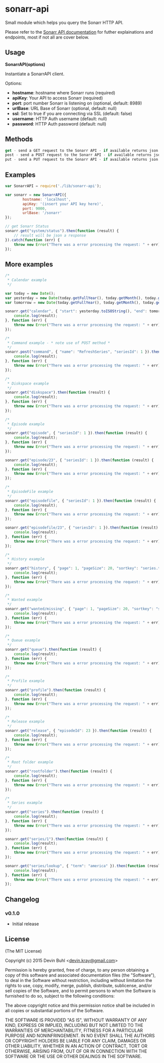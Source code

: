 # sonarr-api

Small module which helps you query the Sonarr HTTP API.

Please refer to the [Sonarr API documentation](https://github.com/Sonarr/Sonarr/wiki/API) for futher explainations and endpoints, most if not all are cover below.

## Usage

**SonarrAPI(options)**

Instantiate a SonarrAPI client.

Options:
- **hostname**: hostname where Sonarr runs (required)
- **apiKey**: Your API to access Sonarr (required)
- **port**: port number Sonarr is listening on (optional, default: 8989)
- **urlBase**: URL Base of Sonarr (optional, default: null)
- **ssl**: Set to true if you are connecting via SSL (default: false)
- **username**: HTTP Auth username (default: null)
- **password**: HTTP Auth password (default: null)

## Methods

```js
get - send a GET request to the Sonarr API - if available returns json
post - send a POST request to the Sonarr API - if available returns json
put - send a PUT request to the Sonarr API - if available returns json
```

## Examples

```js
var SonarrAPI = require('./lib/sonarr-api');

var sonarr = new SonarrAPI({
		hostname: 'localhost', 
		apiKey: '(insert your API key here)',
		port: 9000,
		urlBase: '/sonarr'
});

// get Sonarr Status
sonarr.get("system/status").then(function (result) {
 	// result will be json a response
}).catch(function (err) {
	throw new Error("There was a error processing the request: " + err);
});
```

## More examples

```js
/*
 * Calendar example
 */

var today = new Date();
var yesterday = new Date(today.getFullYear(), today.getMonth(), today.getDate() - 1);
var tomorrow = new Date(today.getFullYear(), today.getMonth(), today.getDate() + 1);

sonarr.get("calendar", { "start": yesterday.toISOString(), "end": tomorrow.toISOString() }).then(function (result) {
	console.log(result);
}, function (err) {
    throw new Error("There was a error processing the request: " + err);
});

/*
 * Command example - * note use of POST method *
 */
sonarr.post("command", { "name": "RefreshSeries", "seriesId": 1 }).then(function (result) {
	console.log(result);
}, function (err) {
	throw new Error("There was a error processing the request: " + err);
});

/*
 * Diskspace example
 */
sonarr.get("diskspace").then(function (result) {
	console.log(result);
}, function (err) {
    throw new Error("There was a error processing the request: " + err);
});

/*
 * Episode example
 */
sonarr.get("episode", { "seriesId": 1 }).then(function (result) {
	console.log(result);
}, function (err) {
	throw new Error("There was a error processing the request: " + err);
});

sonarr.get("episode/23", { "seriesId": 1 }).then(function (result) {
	console.log(result);
}, function (err) {
	throw new Error("There was a error processing the request: " + err);
});

/*
 * EpisodeFile example
 */
sonarr.get("episodefile", { "seriesId": 1 }).then(function (result) {
	console.log(result);
}, function (err) {
    throw new Error("There was a error processing the request: " + err);
});

sonarr.get("episodefile/23", { "seriesId": 1 }).then(function (result) {
 	console.log(result);
}, function (err) {
 	throw new Error("There was a error processing the request: " + err);
});

/*
 * History example
 */
sonarr.get("history", { "page": 1, "pageSize": 20, "sortkey": "series.title", "sortDir": "desc" }).then(function (result) {
	console.log(result);
}, function (err) {
	throw new Error("There was a error processing the request: " + err);
});

/*
 * Wanted example
 */
sonarr.get("wanted/missing", { "page": 1, "pageSize": 20, "sortkey": "series.title", "sortDir": "desc" }).then(function (result) {
	console.log(result);
}, function (err) {
	throw new Error("There was a error processing the request: " + err);
});

/*
 * Queue example
 */
sonarr.get("queue").then(function (result) {
	console.log(result);
}, function (err) {
	throw new Error("There was a error processing the request: " + err);
});

/*
 * Profile example
 */
sonarr.get("profile").then(function (result) {
	console.log(result);
}, function (err) {
	throw new Error("There was a error processing the request: " + err);
});

/*
 * Release example
 */
sonarr.get("release", { "episodeId": 23 }).then(function (result) {
  	console.log(result);
}, function (err) {
  	throw new Error("There was a error processing the request: " + err);
});

/*
 * Root folder example
 */
sonarr.get("rootfolder").then(function (result) {
	console.log(result);
}, function (err) {
	throw new Error("There was a error processing the request: " + err);
});

/*
 * Series example
 */
sonarr.get("series").then(function (result) {
	console.log(result);
}, function (err) {
	throw new Error("There was a error processing the request: " + err);
});

sonarr.get("series/1").then(function (result) {
	console.log(result);
}, function (err) {
	throw new Error("There was a error processing the request: " + err);
});

sonarr.get("series/lookup", { "term": "america" }).then(function (result) {
	console.log(result);
}, function (err) {
	throw new Error("There was a error processing the request: " + err);
});
```

## Changelog

### v0.1.0
- Initial release

## License
(The MIT License)

Copyright (c) 2015 Devin Buhl &lt;devin.kray@gmail.com&gt;

Permission is hereby granted, free of charge, to any person obtaining
a copy of this software and associated documentation files (the
"Software"), to deal in the Software without restriction, including
without limitation the rights to use, copy, modify, merge, publish,
distribute, sublicense, and/or sell copies of the Software, and to
permit persons to whom the Software is furnished to do so, subject to
the following conditions:

The above copyright notice and this permission notice shall be
included in all copies or substantial portions of the Software.

THE SOFTWARE IS PROVIDED "AS IS", WITHOUT WARRANTY OF ANY KIND,
EXPRESS OR IMPLIED, INCLUDING BUT NOT LIMITED TO THE WARRANTIES OF
MERCHANTABILITY, FITNESS FOR A PARTICULAR PURPOSE AND
NONINFRINGEMENT. IN NO EVENT SHALL THE AUTHORS OR COPYRIGHT HOLDERS BE
LIABLE FOR ANY CLAIM, DAMAGES OR OTHER LIABILITY, WHETHER IN AN ACTION
OF CONTRACT, TORT OR OTHERWISE, ARISING FROM, OUT OF OR IN CONNECTION
WITH THE SOFTWARE OR THE USE OR OTHER DEALINGS IN THE SOFTWARE.